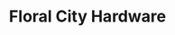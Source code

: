 ---
title: "Floral City Hardware"
url: /floral-city/floral-city-hardware-e-orange-ave/
shop: hardware
---